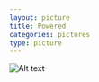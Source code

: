 ```yaml
---
layout: picture
title: Powered
categories: pictures
type: picture
---
```

![Alt text](http://cdn.iamnayr.com/02/04/13/shimo-kitazawa.jpg)
